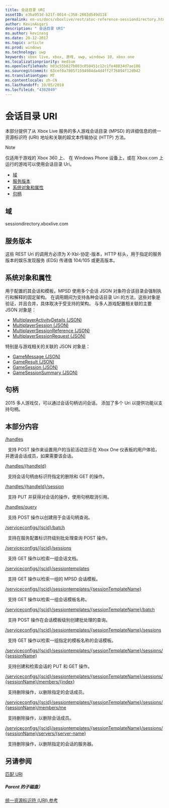 ```yaml
---
title: 会话目录 URI
assetID: e3ba951d-b21f-0014-c358-2603d549d118
permalink: en-us/docs/xboxlive/rest/atoc-reference-sessiondirectory.html
author: KevinAsgari
description: " 会话目录 URI"
ms.author: kevinasg
ms.date: 20-12-2017
ms.topic: article
ms.prod: windows
ms.technology: uwp
keywords: xbox live, xbox, 游戏, uwp, windows 10, xbox one
ms.localizationpriority: medium
ms.openlocfilehash: b03c55b827b083c050451c12c1fe48834d7ae186
ms.sourcegitcommit: 63cef0a7805f1594984da4d4ff2f76894f12d942
ms.translationtype: MT
ms.contentlocale: zh-CN
ms.lasthandoff: 10/05/2018
ms.locfileid: "4382849"
---
```

# <a name="session-directory-uris"></a>会话目录 URI

本部分提供了从 Xbox Live 服务的多人游戏会话目录 (MPSD) 的详细信息的统一资源标识符 (URI) 地址和关联的超文本传输协议 (HTTP) 方法。


> [!NOTE] 
> 仅适用于游戏的 Xbox 360 上、 在 Windows Phone 设备上，或在 Xbox.com 上运行的游戏可以使用会话目录 Uri。  


  * [域](#ID4EUB)
  * [服务版本](#ID4EZB)
  * [系统对象和属性](#ID4EAC)
  * [句柄](#ID4EBE)

<a id="ID4EUB"></a>


## <a name="domain"></a>域
sessiondirectory.xboxlive.com  
<a id="ID4EZB"></a>


## <a name="service-version"></a>服务版本

这些 REST Uri 的调用方必须为 X-Xbl-协定-版本，HTTP 标头，用于指定的服务版本的娱乐发现服务 (EDS) 传递值 104/105 或更高版本。

<a id="ID4EAC"></a>


## <a name="system-objects-and-properties"></a>系统对象和属性

用于配置的其会话和模板，MPSD 使用多个会话 JSON 对象符合该目录会强制执行和解释的固定架构。 在调用期间为支持各种会话目录 Uri 的方法，这些对象是验证，并且合并，具体取决于受支持的架构。 与多人游戏配置相关联的主要 JSON 对象是：

   *  [MultiplayerActivityDetails (JSON)](../../json/json-multiplayeractivitydetails.md)
   *  [MultiplayerSession (JSON)](../../json/json-multiplayersession.md)
   *  [MultiplayerSessionReference (JSON)](../../json/json-multiplayersessionreference.md)
   *  [MultiplayerSessionRequest (JSON)](../../json/json-multiplayersessionrequest.md)


特别是与游戏相关的关联的 JSON 对象是：

   *  [GameMessage (JSON)](../../json/json-gamemessage.md)
   *  [GameResult (JSON)](../../json/json-gameresult.md)
   *  [GameSession (JSON)](../../json/json-gamesession.md)
   *  [GameSessionSummary (JSON)](../../json/json-gamesessionsummary.md)


<a id="ID4EBE"></a>


## <a name="handles"></a>句柄

2015 多人游戏仅，可以通过会话句柄访问会话。 添加了多个 Uri 以提供功能以支持句柄。  
<a id="ID4EFE"></a>


## <a name="in-this-section"></a>本部分内容

[/handles](uri-handles.md)

&nbsp;&nbsp;支持 POST 操作来设置用户的当前活动显示在 Xbox One 仪表板的用户体验，并邀请会话成员，如果需要该会话。

[/handles/{handleId}](uri-handleshandleid.md)

&nbsp;&nbsp;支持会话句柄由标识符指定的删除和 GET 的操作。

[/handles/{handleId}/session](uri-handleshandleidsession.md)

&nbsp;&nbsp;支持 PUT 并获得对会话的操作，使用句柄取消引用。

[/handles/query](uri-handlesquery.md)

&nbsp;&nbsp;支持 POST 操作以创建用于会话句柄查询。

[/serviceconfigs/{scid}/batch](uri-serviceconfigsscidbatch.md)

&nbsp;&nbsp;支持在服务配置标识符级别批处理查询 POST 操作。

[/serviceconfigs/{scid}/sessions](uri-serviceconfigsscidsessions.md)

&nbsp;&nbsp;支持 GET 操作以检索一组会话文档。

[/serviceconfigs/{scid}/sessiontemplates](uri-serviceconfigsscidsessiontemplates.md)

&nbsp;&nbsp;支持 GET 操作以检索一组的 MPSD 会话模板。

[/serviceconfigs/{scid}/sessiontemplates/{sessionTemplateName}](uri-serviceconfigsscidsessiontemplatessessiontemplatename.md)

&nbsp;&nbsp;支持 GET 操作以检索一组会话模板名称。

[/serviceconfigs/{scid}/sessiontemplates/{sessionTemplateName}/batch](uri-serviceconfigscidsessiontemplatessessiontemplatenamebatch.md)

&nbsp;&nbsp;支持 POST 操作在会话模板级别创建批处理的查询。

[/serviceconfigs/{scid}/sessiontemplates/{sessionTemplateName}/sessions](uri-serviceconfigsscidsessiontemplatessessiontemplatenamesessions.md)

&nbsp;&nbsp;支持 GET 操作以检索一组指定的模板名称的会话模板。

[/serviceconfigs/{scid}/sessiontemplates/{sessionTemplateName}/sessions/{sessionName}](uri-serviceconfigsscidsessiontemplatessessiontemplatenamesessionssessionname.md)

&nbsp;&nbsp;支持创建和检索会话的 PUT 和 GET 操作。

[/serviceconfigs/{scid}/sessiontemplates/{sessionTemplateName}/sessions/{sessionName}/members/{index}](uri-serviceconfigsscidsessiontemplatessessiontemplatenamesessionnamemembersindex.md)

&nbsp;&nbsp;支持删除操作，以删除指定的会话成员。

[/serviceconfigs/{scid}/sessiontemplates/{sessionTemplateName}/sessions/{sessionName}/members/me](uri-serviceconfigsscidsessiontemplatessessiontemplatenamesessionssessionnamemembersme.md)

&nbsp;&nbsp;支持删除操作，以删除会话成员。

[/serviceconfigs/{scid}/sessiontemplates/{sessionTemplateName}/sessions/{sessionName}/servers/{server-name}](uri-serviceconfigsscidsessiontemplatessessiontemplatenamesessionnamemembersservername.md)

&nbsp;&nbsp;支持删除操作，以删除指定的会话的服务器。

<a id="ID4ESF"></a>


## <a name="see-also"></a>另请参阅

<a id="ID4EUF"></a>

   [匹配 URI](../matchtickets/atoc-reference-matchtickets.md)


<a id="ID4E1F"></a>


##### <a name="parent"></a>Parent 的子磁盘）

[统一资源标识符 (URI) 参考](../atoc-xboxlivews-reference-uris.md)

